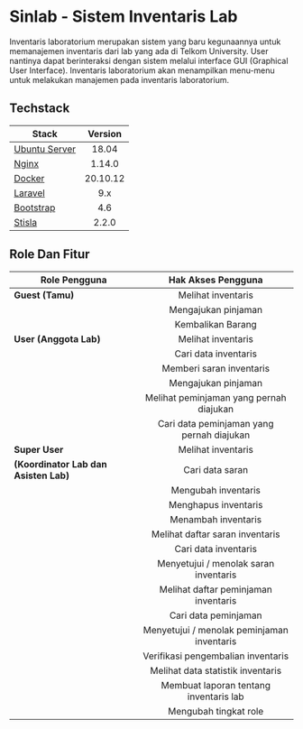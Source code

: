 # Sinlab - Sistem Inventaris Lab

Inventaris laboratorium merupakan sistem yang baru kegunaannya untuk memanajemen inventaris dari lab yang ada di Telkom University. User nantinya dapat berinteraksi dengan sistem melalui interface GUI (Graphical User Interface). Inventaris laboratorium akan menampilkan menu-menu untuk melakukan manajemen pada inventaris laboratorium. 

## **Techstack**

| Stack                                         | Version |
|-----------------------------------------------|:-------:|
| [Ubuntu Server](https://ubuntu.com/)          |  18.04  |
| [Nginx](https://www.nginx.com/)               | 1.14.0  |
| [Docker](https://www.nginx.com/)              |20.10.12 |
| [Laravel](https://github.com/laravel/laravel) |   9.x   |
| [Bootstrap](https://getbootstrap.com/)        |   4.6   |
| [Stisla](https://github.com/stisla/stisla)    |  2.2.0  |

## **Role Dan Fitur**

| Role Pengguna                            |            Hak Akses Pengguna             |
|------------------------------------------|:-----------------------------------------:|
| **Guest (Tamu)**                         |            Melihat inventaris             |
|                                          |            Mengajukan pinjaman            | 
|                                          |             Kembalikan Barang             |
| **User (Anggota Lab)**                   |            Melihat inventaris             |
|                                          |           Cari data inventaris            |
|                                          |         Memberi saran inventaris          |
|                                          |            Mengajukan pinjaman            |
|                                          |  Melihat peminjaman yang pernah diajukan  |
|                                          | Cari data peminjaman yang pernah diajukan |
| **Super User**                           |            Melihat inventaris             |
| **(Koordinator Lab dan Asisten Lab)**    |              Cari data saran              |
|                                          |            Mengubah inventaris            |
|                                          |           Menghapus inventaris            |
|                                          |            Menambah inventaris            |
|                                          |      Melihat daftar saran inventaris      |
|                                          |           Cari data inventaris            |
|                                          |   Menyetujui / menolak saran inventaris   |
|                                          |   Melihat daftar peminjaman inventaris    |
|                                          |           Cari data peminjaman            |
|                                          | Menyetujui / menolak peminjaman inventaris|
|                                          |    Verifikasi pengembalian inventaris     |
|                                          |     Melihat data statistik inventaris     |
|                                          |  Membuat laporan tentang inventaris lab   |
|                                          |           Mengubah tingkat role           |






















